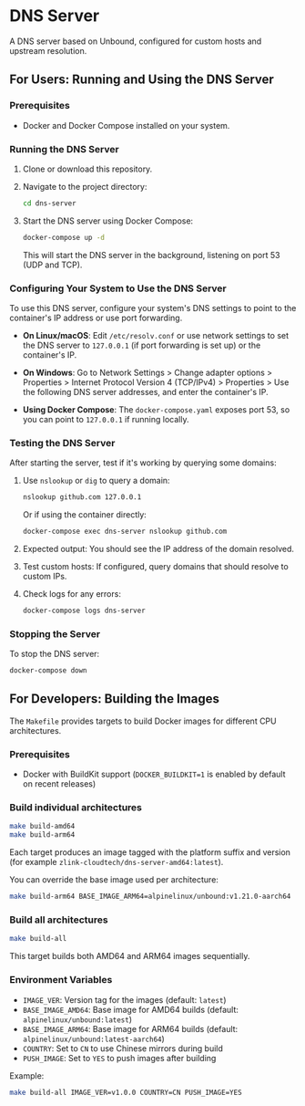 # DNS Server

A DNS server based on Unbound, configured for custom hosts and upstream resolution.

## For Users: Running and Using the DNS Server

### Prerequisites

- Docker and Docker Compose installed on your system.

### Running the DNS Server

1. Clone or download this repository.

2. Navigate to the project directory:

   ```bash
   cd dns-server
   ```

3. Start the DNS server using Docker Compose:

   ```bash
   docker-compose up -d
   ```

   This will start the DNS server in the background, listening on port 53 (UDP and TCP).

### Configuring Your System to Use the DNS Server

To use this DNS server, configure your system's DNS settings to point to the container's IP address or use port forwarding.

- **On Linux/macOS**: Edit `/etc/resolv.conf` or use network settings to set the DNS server to `127.0.0.1` (if port forwarding is set up) or the container's IP.

- **On Windows**: Go to Network Settings > Change adapter options > Properties > Internet Protocol Version 4 (TCP/IPv4) > Properties > Use the following DNS server addresses, and enter the container's IP.

- **Using Docker Compose**: The `docker-compose.yaml` exposes port 53, so you can point to `127.0.0.1` if running locally.

### Testing the DNS Server

After starting the server, test if it's working by querying some domains:

1. Use `nslookup` or `dig` to query a domain:

   ```bash
   nslookup github.com 127.0.0.1
   ```

   Or if using the container directly:

   ```bash
   docker-compose exec dns-server nslookup github.com
   ```

2. Expected output: You should see the IP address of the domain resolved.

3. Test custom hosts: If configured, query domains that should resolve to custom IPs.

4. Check logs for any errors:

   ```bash
   docker-compose logs dns-server
   ```

### Stopping the Server

To stop the DNS server:

```bash
docker-compose down
```

## For Developers: Building the Images

The `Makefile` provides targets to build Docker images for different CPU architectures.

### Prerequisites

- Docker with BuildKit support (`DOCKER_BUILDKIT=1` is enabled by default on recent releases)

### Build individual architectures

```bash
make build-amd64
make build-arm64
```

Each target produces an image tagged with the platform suffix and version (for example `zlink-cloudtech/dns-server-amd64:latest`).

You can override the base image used per architecture:

```bash
make build-arm64 BASE_IMAGE_ARM64=alpinelinux/unbound:v1.21.0-aarch64
```

### Build all architectures

```bash
make build-all
```

This target builds both AMD64 and ARM64 images sequentially.

### Environment Variables

- `IMAGE_VER`: Version tag for the images (default: `latest`)
- `BASE_IMAGE_AMD64`: Base image for AMD64 builds (default: `alpinelinux/unbound:latest`)
- `BASE_IMAGE_ARM64`: Base image for ARM64 builds (default: `alpinelinux/unbound:latest-aarch64`)
- `COUNTRY`: Set to `CN` to use Chinese mirrors during build
- `PUSH_IMAGE`: Set to `YES` to push images after building

Example:

```bash
make build-all IMAGE_VER=v1.0.0 COUNTRY=CN PUSH_IMAGE=YES
```
